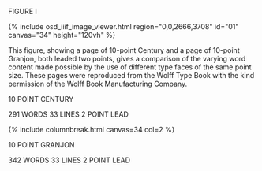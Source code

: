 FIGURE I 

{% include osd_iiif_image_viewer.html region="0,0,2666,3708" id="01" canvas="34" height="120vh" %}

This figure, showing a page of 10-point Century and a page of 10-point Granjon, 
both leaded two points, gives a comparison of the varying word content made possible by the use of different type faces of the same point size. These pages 
were reproduced from the Wolff Type Book with the kind permission of the Wolff 
Book Manufacturing Company. 

10 POINT CENTURY 

291 WORDS 33 LINES 2 POINT LEAD 

 {% include columnbreak.html canvas=34 col=2 %} 

10 POINT GRANJON 

342 WORDS 33 LINES 2 POINT LEAD 
